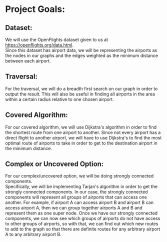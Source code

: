 # Project Goals:
## Dataset: 
We will use the OpenFlights dataset given to us at https://openflights.org/data.html. <br/>
Since this dataset has airport data, we will be representing the airports as the nodes in our graphs and the edges weighted as the minimum distance between each airport.
## Traversal: 
For the traversal, we will do a breadth first search on our graph in order to output the result. This will also be useful in finding all airports in the area within a certain radius relative to one chosen airport.
## Covered Algorithm: 
For our covered algorithm, we will use Dijkstra's algorithm in order to find the shortest route from one airport to another. Since not every airport has a direct flight to another airport, we will have to use Dijkstra's to find the most optimal route of airports to take in order to get to the destination airport in the minimum distance.
## Complex or Uncovered Option:
For our complex/uncovered option, we will be doing strongly connected components. <br/>
Specifically, we will be implementing Tarjan's algorithm in order to get the strongly connected components. In our case, the strongly connected components will represent all groups of airports that can access one another. For example, if airport A can access airport B and airport B can access airport A, then we can group together airports A and B and represent them as one super node. Once we have our strongly connected components, we can now see which groups of airports do not have access to other groups of airports, so with that, we can find out which new routes to add to the graph so that there are definite routes for any arbitrary airport A to any arbitrary airport B.
